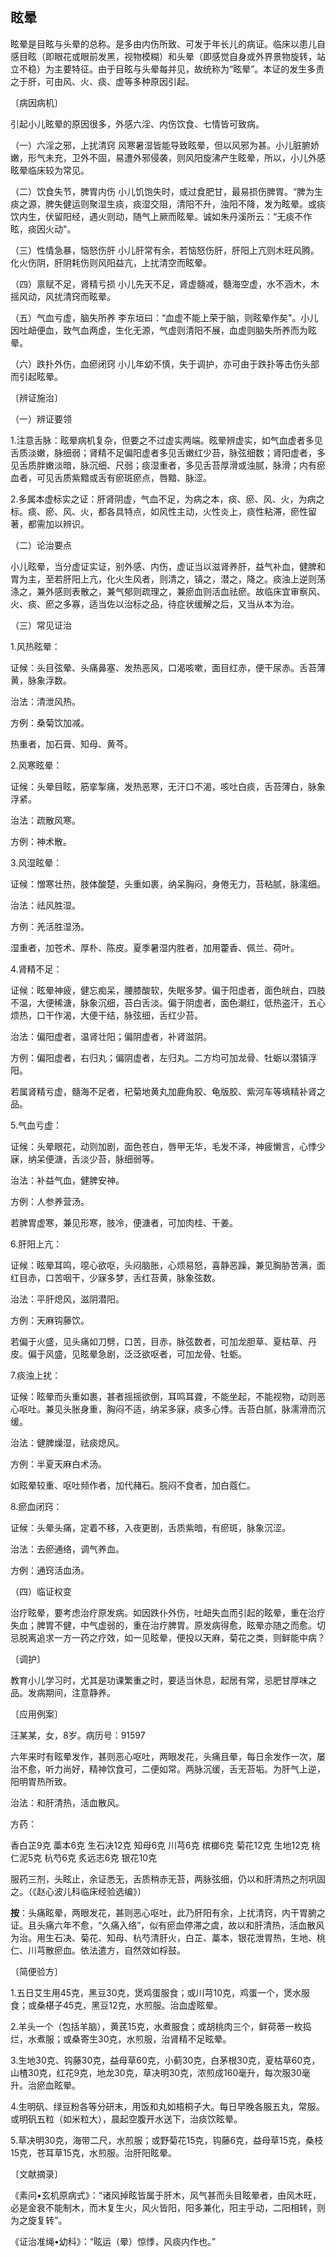 ## 眩晕

眩晕是目眩与头晕的总称。是多由内伤所致、可发于年长儿的病证。临床以患儿自感目眩（即眼花或眼前发黑，视物模糊）和头晕（即感觉自身或外界景物旋转，站立不稳）为主要特征。由于目眩与头晕每并见，故统称为“眩晕”。本证的发生多责之于肝，可由风、火、痰、虚等多种原因引起。

〔病因病机〕

引起小儿眩晕的原因很多，外感六淫、内伤饮食、七情皆可致病。

（一）六淫之邪，上扰清窍      风寒暑湿皆能导致眩晕，但以风邪为甚。小儿脏腑娇嫩，形气未充，卫外不固，易遭外邪侵袭，则风阳旋沸产生眩晕，所以，小儿外感眩晕临床较为常见。

（二）饮食失节，脾胃内伤      小儿饥饱失时，或过食肥甘，最易损伤脾胃。“脾为生痰之源，脾失健运则聚湿生痰，痰湿交阻，清阳不升，浊阳不降，发为眩晕。或痰饮内生，伏留阳经，遇火则动，随气上厥而眩晕。诚如朱丹溪所云：“无痰不作眩，痰因火动"。

（三）性情急暴，恼怒伤肝      小儿肝常有余，若恼怒伤肝，肝阳上亢则木旺风腾。化火伤阴，肝阴耗伤则风阳益亢，上扰清空而眩晕。

（四）禀赋不足，肾精亏损      小儿先天不足，肾虚髓减，髓海空虚，水不涵木，木摇风动，风扰清窍而眩晕。

（五）气血亏虚，脑失所养      李东垣曰：“血虚不能上荣于脑，则眩晕作矣"。小儿因吐衄便血，致气血两虚，生化无源，气虚则清阳不展，血虚则脑失所养而为眩晕。

（六）跌扑外伤，血瘀闭窍      小儿年幼不慎，失于调护，亦可由于跌扑等击伤头部而引起眩晕。

〔辨证施治〕

（一）辨证要领

1.注意舌脉：眩晕病机复杂，但要之不过虚实两端。眩晕辨虚实，如气血虚者多见舌质淡嫩，脉细弱；肾精不足偏阳虚者多见舌嫩红少苔，脉弦细数；肾阳虚者，多见舌质胖嫩淡暗，脉沉细、尺弱；痰湿重者，多见舌苔厚滑或浊腻，脉滑；内有瘀血者，可见舌质紫黯或舌有瘀斑瘀点，唇黯、脉涩。

2.多属本虚标实之证：肝肾阴虚，气血不足，为病之本，痰、瘀、风、火，为病之标。痰、瘀、风、火，都各具特点，如风性主动，火性炎上，痰性粘滞，瘀性留著，都需加以辨识。

（二）论治要点

小儿眩晕，当分虚证实证，别外感、内伤，虚证当以滋肾养肝，益气补血，健脾和胃为主，至若肝阳上亢，化火生风者，则清之，镇之，潜之，降之。痰浊上逆则荡涤之，兼外感则表散之，兼气郁则疏理之，兼瘀血则活血祛瘀。故临床宜审察风、火、痰、瘀之多寡，适当佐以治标之品，待症状缓解之后，又当从本为治。

（三）常见证治

1.风热眩晕：

证候：头目弦晕、头痛鼻塞、发热恶风，口渴咳嗽，面目红赤，便干尿赤。舌苔薄黄，脉象浮数。

治法：清泄风热。

方例：桑菊饮加减。

热重者，加石膏、知母、黄芩。

2.风寒眩晕：

证候：头晕目眩，筋挛掣痛，发热恶寒，无汗口不渴，咳吐白痰，舌苔薄白，脉象浮紧。

治法：疏散风寒。

方例：神术散。

3.风湿眩晕：

证候：憎寒壮热，肢体酸楚，头重如裹，纳呆胸闷，身倦无力，苔粘腻，脉濡细。

治法：祛风胜湿。

方例：羌活胜湿汤。

湿重者，加苍术、厚朴、陈皮。夏季暑湿内胜者，加用藿香、佩兰、荷叶。

4.肾精不足：

证候：眩晕神疲，健忘痴呆，腰膝酸软，失眠多梦。偏于阳虚者，面色㿠白，四肢不温，大便稀溏，脉象沉细，苔白舌淡。偏于阴虚者，面色潮红，低热盗汗，五心烦热，口干作渴，大便干结，脉弦细，舌红少苔。

治法：偏阳虚者，温肾壮阳；偏阴虚者，补肾滋阴。

方例：偏阳虚者，右归丸；偏阴虚者，左归丸。二方均可加龙骨、牡蛎以潜镇浮阳。

若属肾精亏虚，髓海不足者，杞菊地黄丸加鹿角胶、龟版胶、紫河车等填精补肾之品。

5.气血亏虚：

证候：头晕眼花，动则加剧，面色苍白，唇甲无华，毛发不泽，神疲懒言，心悸少寐，纳呆便溏，舌淡少苔，脉细弱等。

治法：补益气血，健脾安神。

方例：人参养营汤。

若脾胃虚寒，兼见形寒，肢冷，便溏者，可加肉桂、干姜。

6.肝阳上亢：

证候：眩晕耳鸣，噁心欲呕，头闷脑胀，心烦易怒，喜静恶躁，兼见胸胁苦满，面红目赤，口苦咽干，少寐多梦，舌红苔黄，脉象弦数。

治法：平肝熄风，滋阴潜阳。

方例：天麻钩藤饮。

若偏于火盛，见头痛如刀劈，口苦，目赤，脉弦数者，可加龙胆草、夏枯草、丹皮。偏于风盛，见眩晕急剧，泛泛欲呕者，可加龙骨、牡蛎。

7.痰浊上扰：

证候：眩晕而头重如裹，甚者摇摇欲倒，耳鸣耳聋，不能坐起，不能视物，动则恶心呕吐。兼见头胀身重，胸闷不适，纳呆多寐，痰多心悸。舌苔白腻，脉濡滑而沉缓。

治法：健脾燥湿，祛痰熄风。

方例：半夏天麻白术汤。

如眩晕较重、呕吐频作者，加代赭石。脘闷不食者，加白蔻仁。

8.瘀血闭窍：

证候：头晕头痛，定着不移，入夜更剧，舌质紫暗，有瘀斑，脉象沉涩。

治法：去瘀通络，调气养血。

方例：通窍活血汤。

（四）临证权变

治疗眩晕，要考虑治疗原发病。如因跌仆外伤，吐衄失血而引起的眩晕，重在治疗失血；脾胃不健，中气虚弱的，重在治疗脾胃。原发病得愈，眩晕亦随之而愈。切忌脱离追求一方一药之疗效，如一见眩晕，便投以天麻，菊花之类，则鲜能中病？

〔调护〕

教育小儿学习时，尤其是功课繁重之时，要适当休息，起居有常，忌肥甘厚味之品。发病期间，注意静养。

〔应用例案〕

汪某某，女，8岁。病历号：91597

六年来时有眩晕发作，甚则恶心呕吐，两眼发花，头痛且晕，每日余发作一次，屡治不愈，听力尚好，精神饮食可，二便如常。两脉沉缓，舌无苔垢。为肝气上逆，阳明胃热所致。

治法：和肝清热，活血散风。

方药：

香白芷9克    藁本6克     生石决12克    知母6克     川芎6克  槟榔6克    菊花12克     生地12克     桃仁泥5克     杭芍6克  炙远志6克     银花10克

服药三剂，头眩止，余证悉无，舌质稍赤无苔，两脉弦细，仍以和肝清热之剂巩固之。（《赵心波儿科临床经验选编》）

**按**：头痛眩晕，两眼发花，甚则恶心呕吐，此乃肝阳有余，上扰清窍，内干胃腑之证。且头痛六年不愈，“久痛入络”，似有瘀血停滞之虞，故以和肝清热，活血散风为治。用生石决、菊花、知母、杭芍清肝火，白芷、藁本，银花泄胃热，生地、桃仁、川芎散瘀血。依法遣方，自然效如桴鼓。

〔简便验方〕

1.五日艾生用45克，黑豆30克，煲鸡蛋服食；或川芎10克，鸡蛋一个，煲水服食；或桑椹子45克，黑豆12克，水煎服。治血虚眩晕。

2.羊头一个（包括羊脑），黄芪15克，水煮服食；或胡桃肉三个，鲜荷蒂一枚捣烂，水煮服；或桑寄生30克，水煎服，治肾精不足眩晕。

3.生地30克、钩藤30克，益母草60克，小蓟30克，白茅根30克，夏枯草60克，山楂30克，红花9克，地龙30克，草决明30克，浓煎成160毫升，每次服30毫升。治瘀血眩晕。

4.生明矾、绿豆粉各等分研末，用饭和丸如梧桐子大。每日早晚各服五丸，常服。或明矾五粒（如米粒大），晨起空腹开水送下，治痰饮眩晕。

5.草决明30克，海带二尺，水煎服；或野菊花15克，钩藤6克，益母草15克，桑枝15克，苍耳草15克，水煎服。治肝阳眩晕。

〔文献摘录〕

《素问•玄机原病式》：“诸风掉眩皆属于肝木，风气甚而头目眩晕者，由风木旺，必是金衰不能制木，而木复生火，风火皆阳，阳多兼化，阳主乎动，二阳相转，则为之旋复转”。

《证治准绳•幼科》：“眩运（晕）惊悸，风痰内作也。”
